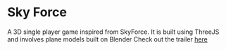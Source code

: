 # Sky Force
A 3D single player game inspired from SkyForce. It is built using ThreeJS and involves plane models built on Blender
Check out the trailer
[here](https://iiitaphyd-my.sharepoint.com/:v:/g/personal/ahana_datta_research_iiit_ac_in/EWfHMIjvYsFOsAlK-XHOQw8B83bQOWl2Wyff0gATv7YlEg?e=Y5oruL)
